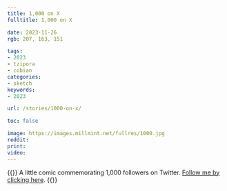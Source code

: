 ```yaml
---
title: 1,000 on X
fulltitle: 1,000 on X

date: 2023-11-26
rgb: 207, 163, 151

tags:
- 2023
- tzipora
- cobian
categories:
- sketch
keywords:
- 2023

url: /stories/1000-on-x/

toc: false

image: https://images.millmint.net/fullres/1000.jpg
reddit:
print:
video:
---
```

{{<hint caption>}}
A little comic commemorating 1,000 followers on Twitter. [Follow me by clicking here](https://twitter.com/vekllei/).
{{</hint>}}